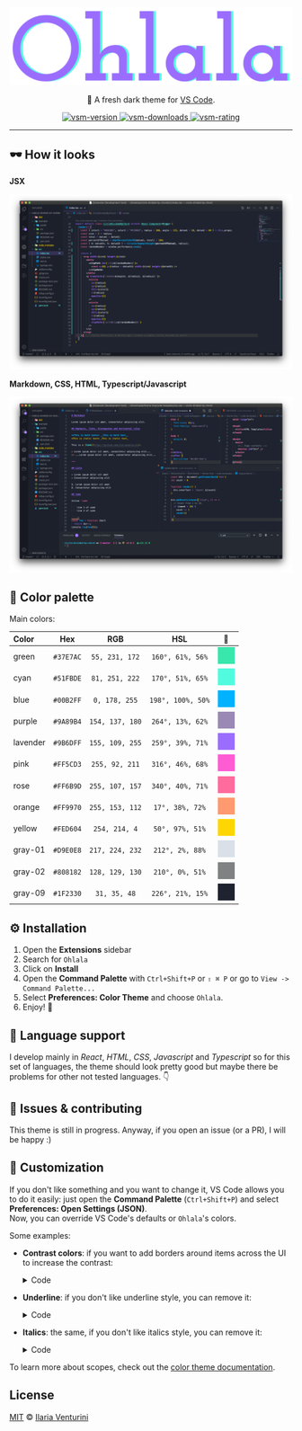 <div align="center" style="text-align: center;">

  ![logo](https://raw.githubusercontent.com/ilariaventurini/ohlala/master/vscode/assets/logo.png)

  🌈 A fresh dark theme for [VS Code](https://code.visualstudio.com/).

</div>

<p align="center">
  <!-- marketplace version -->
  <a href="https://marketplace.visualstudio.com/items?itemName=ilariaventurini.ohlala">
    <img alt="vsm-version" src="https://img.shields.io/visual-studio-marketplace/v/ilariaventurini.ohlala?style=flat-square&label=VS%20Marketplace&logo=visual-studio-code&labelColor=1F2330&color=9B6DFF"/>
  </a>

  <!-- marketplace downloads -->
  <a href="https://marketplace.visualstudio.com/items?itemName=ilariaventurini.ohlala">
    <img alt="vsm-downloads" src="https://img.shields.io/visual-studio-marketplace/d/ilariaventurini.ohlala?style=flat-square&label=downloads&logo=visual-studio-code&labelColor=1F2330&color=9B6DFF"/>
  </a>

  <!-- marketplace rating -->
  <a href="https://marketplace.visualstudio.com/items?itemName=ilariaventurini.ohlala">
    <img alt="vsm-rating" src="https://img.shields.io/visual-studio-marketplace/r/ilariaventurini.ohlala?style=flat-square&label=rating&logo=visual-studio-code&labelColor=1F2330&color=9B6DFF"/>
  </a>
</p>

---

## 🕶 How it looks

**JSX**

![JSX](https://raw.githubusercontent.com/ilariaventurini/ohlala/master/vscode/assets/jsx.png)

**Markdown, CSS, HTML, Typescript/Javascript**

![Markdown, CSS, HTML, Typescript/Javascript](https://raw.githubusercontent.com/ilariaventurini/ohlala/master/vscode/assets/markdown-css-html-typescript.png)

## 🌈 Color palette

Main colors:

| Color    | Hex       | RGB             | HSL               | 🎨          |
| :------- | :-------: | :-------------: | :---------------: | :---------: |
| green    | `#37E7AC` | `55, 231, 172`  | `160°, 61%, 56%`  | ![green](https://raw.githubusercontent.com/ilariaventurini/ohlala/master/vscode/assets/green.png) |
| cyan     | `#51FBDE` | `81, 251, 222`  | `170°, 51%, 65%`  | ![cyan](https://raw.githubusercontent.com/ilariaventurini/ohlala/master/vscode/assets/cyan.png) |
| blue     | `#00B2FF` | `0, 178, 255`   | `198°, 100%, 50%` | ![blue](https://raw.githubusercontent.com/ilariaventurini/ohlala/master/vscode/assets/blue.png) |
| purple   | `#9A89B4` | `154, 137, 180` | `264°, 13%, 62%`  | ![purple](https://raw.githubusercontent.com/ilariaventurini/ohlala/master/vscode/assets/purple.png) |
| lavender | `#9B6DFF` | `155, 109, 255` | `259°, 39%, 71%`  | ![lavender](https://raw.githubusercontent.com/ilariaventurini/ohlala/master/vscode/assets/lavender.png) |
| pink     | `#FF5CD3` | `255, 92, 211`  | `316°, 46%, 68%`  | ![pink](https://raw.githubusercontent.com/ilariaventurini/ohlala/master/vscode/assets/pink.png) |
| rose     | `#FF6B9D` | `255, 107, 157` | `340°, 40%, 71%`  | ![rose](https://raw.githubusercontent.com/ilariaventurini/ohlala/master/vscode/assets/rose.png) |
| orange   | `#FF9970` | `255, 153, 112` | `17°, 38%, 72%`   | ![orange](https://raw.githubusercontent.com/ilariaventurini/ohlala/master/vscode/assets/orange.png) |
| yellow   | `#FED604` | `254, 214, 4`   | `50°, 97%, 51%`   | ![yellow](https://raw.githubusercontent.com/ilariaventurini/ohlala/master/vscode/assets/yellow.png) |
| gray-01  | `#D9E0E8` | `217, 224, 232` | `212°, 2%, 88%`   | ![gray-01](https://raw.githubusercontent.com/ilariaventurini/ohlala/master/vscode/assets/gray-01.png) |
| gray-02  | `#808182` | `128, 129, 130` | `210°, 0%, 51%`   | ![gray-02](https://raw.githubusercontent.com/ilariaventurini/ohlala/master/vscode/assets/gray-02.png) |
| gray-09  | `#1F2330` | `31, 35, 48`    | `226°, 21%, 15%`  | ![gray-09](https://raw.githubusercontent.com/ilariaventurini/ohlala/master/vscode/assets/gray-09.png) |

## ⚙️ Installation

1. Open the **Extensions** sidebar
2. Search for `Ohlala`
3. Click on **Install**
4. Open the **Command Palette** with `Ctrl+Shift+P` or `⇧ ⌘ P` or go to `View -> Command Palette...`
5. Select **Preferences: Color Theme** and choose `Ohlala`.
6. Enjoy! 🎉

## 🙈 Language support

I develop mainly in *React*, *HTML*, *CSS*, *Javascript* and *Typescript* so for this set of languages, the theme should look pretty good but maybe there be problems for other not tested languages. 👇

## 🐛 Issues & contributing

This theme is still in progress. Anyway, if you open an issue (or a PR), I will be happy :)

## 🐡 Customization

If you don't like something and you want to change it, VS Code allows you to do it easily: just open the **Command Palette** (`Ctrl+Shift+P`) and select **Preferences: Open Settings (JSON)**.\
Now, you can override VS Code's defaults or `Ohlala`'s colors.

Some examples:

- **Contrast colors**: if you want to add borders around items across the UI to increase the contrast:

  <details>
    <summary>Code</summary>

    ```JSON
    "workbench.colorCustomizations": {
      "contrastActiveBorder": "#68737D",
      "contrastBorder": "#68737D"
    }
    ```
  </details>

- **Underline**: if you don't like underline style, you can remove it:

  <details>
    <summary>Code</summary>

    ```JSON
    "editor.tokenColorCustomizations": {
      "textMateRules": [
        {
          "name": "No underline",
          "scope": [
            "markup.error",
            "invalid",
            "invalid.illegal",
            "invalid.deprecated",
            "markup.underline",
            "markup.heading",
            "markup.underline.link",
            "markup.underline.link.image",
            "entity.name.type.class",
            "comment keyword.codetag.notation",
            "comment.block.documentation keyword",
            "comment.block.documentation storage.type.class",
            "entity.name.type",
            "keyword.primitive-datatypes.swift",
            "keyword.type.cs",
            "meta.protocol-list.objc",
            "meta.return-type.objc",
            "source.go storage.type",
            "source.groovy storage.type",
            "source.java storage.type",
            "source.powershell entity.other.attribute-name",
            "storage.class.std.rust",
            "storage.type.attribute.swift",
            "storage.type.c",
            "storage.type.core.rust",
            "storage.type.cs",
            "storage.type.groovy",
            "storage.type.objc",
            "storage.type.php",
            "storage.type.haskell",
            "storage.type.ocaml",
          ],
          "settings": {
            "fontStyle": "normal"
          }
        }
      ]
    }
    ```
  </details>

- **Italics**: the same, if you don't like italics style, you can remove it:

  <details>
    <summary>Code</summary>

    ```JSON
    "editor.tokenColorCustomizations": {
      "textMateRules": [
        {
          "name": "No italics",
          "scope": [
            "markup.error",
            "invalid",
            "invalid.illegal",
            "invalid.deprecated",
            "markup.italic",
            "fenced_code.block.language.markdown",
            "fenced_code.block.language",
            "markup.raw.inner.restructuredtext",
            "markup.fenced_code.block.markdown punctuation.definition.markdown",
            "keyword.expressions-and-types.swift",
            "keyword.other.this",
            "variable.language",
            "variable.language punctuation.definition.variable.php",
            "variable.other.readwrite.instance.ruby",
            "variable.parameter.function.language.special",
            "meta.attribute.src.html",
            "meta.decorator variable.other.readwrite",
            "meta.decorator variable.other.property",
            "string",
            "entity.name.function.target.makefile",
            "entity.name.section.toml",
            "entity.name.tag.yaml",
            "variable.other.key.toml",
          ],
          "settings": {
            "fontStyle": "normal"
          }
        }
      ]
    }
    ```
  </details>

To learn more about scopes, check out the [color theme documentation](https://code.visualstudio.com/api/references/theme-color).

## License

[MIT](https://github.com/ilariaventurini/ohlala/blob/master/vscode/LICENSE) © [Ilaria Venturini](https://github.com/ilariaventurini)
